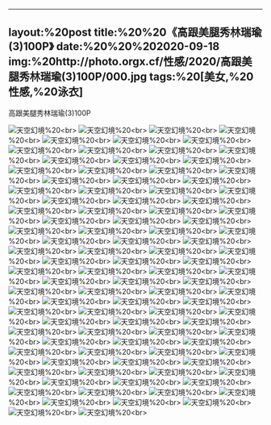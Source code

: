 ﻿---
layout:%20post
title:%20%20《高跟美腿秀林瑞瑜(3)100P》
date:%20%20%202020-09-18
img:%20http://photo.orgx.cf/性感/2020/高跟美腿秀林瑞瑜(3)100P/000.jpg
tags:%20[美女,%20性感,%20泳衣]
---

高跟美腿秀林瑞瑜(3)100P



![天空幻境](http://photo.orgx.cf/性感/2020/高跟美腿秀林瑞瑜(3)100P/001.jpg%20''天空幻境'')%20<br>
![天空幻境](http://photo.orgx.cf/性感/2020/高跟美腿秀林瑞瑜(3)100P/002.jpg%20''天空幻境'')%20<br>
![天空幻境](http://photo.orgx.cf/性感/2020/高跟美腿秀林瑞瑜(3)100P/003.jpg%20''天空幻境'')%20<br>
![天空幻境](http://photo.orgx.cf/性感/2020/高跟美腿秀林瑞瑜(3)100P/004.jpg%20''天空幻境'')%20<br>
![天空幻境](http://photo.orgx.cf/性感/2020/高跟美腿秀林瑞瑜(3)100P/005.jpg%20''天空幻境'')%20<br>
![天空幻境](http://photo.orgx.cf/性感/2020/高跟美腿秀林瑞瑜(3)100P/006.jpg%20''天空幻境'')%20<br>
![天空幻境](http://photo.orgx.cf/性感/2020/高跟美腿秀林瑞瑜(3)100P/007.jpg%20''天空幻境'')%20<br>
![天空幻境](http://photo.orgx.cf/性感/2020/高跟美腿秀林瑞瑜(3)100P/008.jpg%20''天空幻境'')%20<br>
![天空幻境](http://photo.orgx.cf/性感/2020/高跟美腿秀林瑞瑜(3)100P/009.jpg%20''天空幻境'')%20<br>
![天空幻境](http://photo.orgx.cf/性感/2020/高跟美腿秀林瑞瑜(3)100P/010.jpg%20''天空幻境'')%20<br>
![天空幻境](http://photo.orgx.cf/性感/2020/高跟美腿秀林瑞瑜(3)100P/011.jpg%20''天空幻境'')%20<br>
![天空幻境](http://photo.orgx.cf/性感/2020/高跟美腿秀林瑞瑜(3)100P/012.jpg%20''天空幻境'')%20<br>
![天空幻境](http://photo.orgx.cf/性感/2020/高跟美腿秀林瑞瑜(3)100P/013.jpg%20''天空幻境'')%20<br>
![天空幻境](http://photo.orgx.cf/性感/2020/高跟美腿秀林瑞瑜(3)100P/014.jpg%20''天空幻境'')%20<br>
![天空幻境](http://photo.orgx.cf/性感/2020/高跟美腿秀林瑞瑜(3)100P/015.jpg%20''天空幻境'')%20<br>
![天空幻境](http://photo.orgx.cf/性感/2020/高跟美腿秀林瑞瑜(3)100P/016.jpg%20''天空幻境'')%20<br>
![天空幻境](http://photo.orgx.cf/性感/2020/高跟美腿秀林瑞瑜(3)100P/017.jpg%20''天空幻境'')%20<br>
![天空幻境](http://photo.orgx.cf/性感/2020/高跟美腿秀林瑞瑜(3)100P/018.jpg%20''天空幻境'')%20<br>
![天空幻境](http://photo.orgx.cf/性感/2020/高跟美腿秀林瑞瑜(3)100P/019.jpg%20''天空幻境'')%20<br>
![天空幻境](http://photo.orgx.cf/性感/2020/高跟美腿秀林瑞瑜(3)100P/020.jpg%20''天空幻境'')%20<br>
![天空幻境](http://photo.orgx.cf/性感/2020/高跟美腿秀林瑞瑜(3)100P/021.jpg%20''天空幻境'')%20<br>
![天空幻境](http://photo.orgx.cf/性感/2020/高跟美腿秀林瑞瑜(3)100P/022.jpg%20''天空幻境'')%20<br>
![天空幻境](http://photo.orgx.cf/性感/2020/高跟美腿秀林瑞瑜(3)100P/023.jpg%20''天空幻境'')%20<br>
![天空幻境](http://photo.orgx.cf/性感/2020/高跟美腿秀林瑞瑜(3)100P/024.jpg%20''天空幻境'')%20<br>
![天空幻境](http://photo.orgx.cf/性感/2020/高跟美腿秀林瑞瑜(3)100P/025.jpg%20''天空幻境'')%20<br>
![天空幻境](http://photo.orgx.cf/性感/2020/高跟美腿秀林瑞瑜(3)100P/026.jpg%20''天空幻境'')%20<br>
![天空幻境](http://photo.orgx.cf/性感/2020/高跟美腿秀林瑞瑜(3)100P/027.jpg%20''天空幻境'')%20<br>
![天空幻境](http://photo.orgx.cf/性感/2020/高跟美腿秀林瑞瑜(3)100P/028.jpg%20''天空幻境'')%20<br>
![天空幻境](http://photo.orgx.cf/性感/2020/高跟美腿秀林瑞瑜(3)100P/029.jpg%20''天空幻境'')%20<br>
![天空幻境](http://photo.orgx.cf/性感/2020/高跟美腿秀林瑞瑜(3)100P/030.jpg%20''天空幻境'')%20<br>
![天空幻境](http://photo.orgx.cf/性感/2020/高跟美腿秀林瑞瑜(3)100P/031.jpg%20''天空幻境'')%20<br>
![天空幻境](http://photo.orgx.cf/性感/2020/高跟美腿秀林瑞瑜(3)100P/032.jpg%20''天空幻境'')%20<br>
![天空幻境](http://photo.orgx.cf/性感/2020/高跟美腿秀林瑞瑜(3)100P/033.jpg%20''天空幻境'')%20<br>
![天空幻境](http://photo.orgx.cf/性感/2020/高跟美腿秀林瑞瑜(3)100P/034.jpg%20''天空幻境'')%20<br>
![天空幻境](http://photo.orgx.cf/性感/2020/高跟美腿秀林瑞瑜(3)100P/035.jpg%20''天空幻境'')%20<br>
![天空幻境](http://photo.orgx.cf/性感/2020/高跟美腿秀林瑞瑜(3)100P/036.jpg%20''天空幻境'')%20<br>
![天空幻境](http://photo.orgx.cf/性感/2020/高跟美腿秀林瑞瑜(3)100P/037.jpg%20''天空幻境'')%20<br>
![天空幻境](http://photo.orgx.cf/性感/2020/高跟美腿秀林瑞瑜(3)100P/038.jpg%20''天空幻境'')%20<br>
![天空幻境](http://photo.orgx.cf/性感/2020/高跟美腿秀林瑞瑜(3)100P/039.jpg%20''天空幻境'')%20<br>
![天空幻境](http://photo.orgx.cf/性感/2020/高跟美腿秀林瑞瑜(3)100P/040.jpg%20''天空幻境'')%20<br>
![天空幻境](http://photo.orgx.cf/性感/2020/高跟美腿秀林瑞瑜(3)100P/041.jpg%20''天空幻境'')%20<br>
![天空幻境](http://photo.orgx.cf/性感/2020/高跟美腿秀林瑞瑜(3)100P/042.jpg%20''天空幻境'')%20<br>
![天空幻境](http://photo.orgx.cf/性感/2020/高跟美腿秀林瑞瑜(3)100P/043.jpg%20''天空幻境'')%20<br>
![天空幻境](http://photo.orgx.cf/性感/2020/高跟美腿秀林瑞瑜(3)100P/044.jpg%20''天空幻境'')%20<br>
![天空幻境](http://photo.orgx.cf/性感/2020/高跟美腿秀林瑞瑜(3)100P/045.jpg%20''天空幻境'')%20<br>
![天空幻境](http://photo.orgx.cf/性感/2020/高跟美腿秀林瑞瑜(3)100P/046.jpg%20''天空幻境'')%20<br>
![天空幻境](http://photo.orgx.cf/性感/2020/高跟美腿秀林瑞瑜(3)100P/047.jpg%20''天空幻境'')%20<br>
![天空幻境](http://photo.orgx.cf/性感/2020/高跟美腿秀林瑞瑜(3)100P/048.jpg%20''天空幻境'')%20<br>
![天空幻境](http://photo.orgx.cf/性感/2020/高跟美腿秀林瑞瑜(3)100P/049.jpg%20''天空幻境'')%20<br>
![天空幻境](http://photo.orgx.cf/性感/2020/高跟美腿秀林瑞瑜(3)100P/050.jpg%20''天空幻境'')%20<br>
![天空幻境](http://photo.orgx.cf/性感/2020/高跟美腿秀林瑞瑜(3)100P/051.jpg%20''天空幻境'')%20<br>
![天空幻境](http://photo.orgx.cf/性感/2020/高跟美腿秀林瑞瑜(3)100P/052.jpg%20''天空幻境'')%20<br>
![天空幻境](http://photo.orgx.cf/性感/2020/高跟美腿秀林瑞瑜(3)100P/053.jpg%20''天空幻境'')%20<br>
![天空幻境](http://photo.orgx.cf/性感/2020/高跟美腿秀林瑞瑜(3)100P/054.jpg%20''天空幻境'')%20<br>
![天空幻境](http://photo.orgx.cf/性感/2020/高跟美腿秀林瑞瑜(3)100P/055.jpg%20''天空幻境'')%20<br>
![天空幻境](http://photo.orgx.cf/性感/2020/高跟美腿秀林瑞瑜(3)100P/056.jpg%20''天空幻境'')%20<br>
![天空幻境](http://photo.orgx.cf/性感/2020/高跟美腿秀林瑞瑜(3)100P/057.jpg%20''天空幻境'')%20<br>
![天空幻境](http://photo.orgx.cf/性感/2020/高跟美腿秀林瑞瑜(3)100P/058.jpg%20''天空幻境'')%20<br>
![天空幻境](http://photo.orgx.cf/性感/2020/高跟美腿秀林瑞瑜(3)100P/059.jpg%20''天空幻境'')%20<br>
![天空幻境](http://photo.orgx.cf/性感/2020/高跟美腿秀林瑞瑜(3)100P/060.jpg%20''天空幻境'')%20<br>
![天空幻境](http://photo.orgx.cf/性感/2020/高跟美腿秀林瑞瑜(3)100P/061.jpg%20''天空幻境'')%20<br>
![天空幻境](http://photo.orgx.cf/性感/2020/高跟美腿秀林瑞瑜(3)100P/062.jpg%20''天空幻境'')%20<br>
![天空幻境](http://photo.orgx.cf/性感/2020/高跟美腿秀林瑞瑜(3)100P/063.jpg%20''天空幻境'')%20<br>
![天空幻境](http://photo.orgx.cf/性感/2020/高跟美腿秀林瑞瑜(3)100P/064.jpg%20''天空幻境'')%20<br>
![天空幻境](http://photo.orgx.cf/性感/2020/高跟美腿秀林瑞瑜(3)100P/065.jpg%20''天空幻境'')%20<br>
![天空幻境](http://photo.orgx.cf/性感/2020/高跟美腿秀林瑞瑜(3)100P/066.jpg%20''天空幻境'')%20<br>
![天空幻境](http://photo.orgx.cf/性感/2020/高跟美腿秀林瑞瑜(3)100P/067.jpg%20''天空幻境'')%20<br>
![天空幻境](http://photo.orgx.cf/性感/2020/高跟美腿秀林瑞瑜(3)100P/068.jpg%20''天空幻境'')%20<br>
![天空幻境](http://photo.orgx.cf/性感/2020/高跟美腿秀林瑞瑜(3)100P/069.jpg%20''天空幻境'')%20<br>
![天空幻境](http://photo.orgx.cf/性感/2020/高跟美腿秀林瑞瑜(3)100P/070.jpg%20''天空幻境'')%20<br>
![天空幻境](http://photo.orgx.cf/性感/2020/高跟美腿秀林瑞瑜(3)100P/071.jpg%20''天空幻境'')%20<br>
![天空幻境](http://photo.orgx.cf/性感/2020/高跟美腿秀林瑞瑜(3)100P/072.jpg%20''天空幻境'')%20<br>
![天空幻境](http://photo.orgx.cf/性感/2020/高跟美腿秀林瑞瑜(3)100P/073.jpg%20''天空幻境'')%20<br>
![天空幻境](http://photo.orgx.cf/性感/2020/高跟美腿秀林瑞瑜(3)100P/074.jpg%20''天空幻境'')%20<br>
![天空幻境](http://photo.orgx.cf/性感/2020/高跟美腿秀林瑞瑜(3)100P/075.jpg%20''天空幻境'')%20<br>
![天空幻境](http://photo.orgx.cf/性感/2020/高跟美腿秀林瑞瑜(3)100P/076.jpg%20''天空幻境'')%20<br>
![天空幻境](http://photo.orgx.cf/性感/2020/高跟美腿秀林瑞瑜(3)100P/077.jpg%20''天空幻境'')%20<br>
![天空幻境](http://photo.orgx.cf/性感/2020/高跟美腿秀林瑞瑜(3)100P/078.jpg%20''天空幻境'')%20<br>
![天空幻境](http://photo.orgx.cf/性感/2020/高跟美腿秀林瑞瑜(3)100P/079.jpg%20''天空幻境'')%20<br>
![天空幻境](http://photo.orgx.cf/性感/2020/高跟美腿秀林瑞瑜(3)100P/080.jpg%20''天空幻境'')%20<br>
![天空幻境](http://photo.orgx.cf/性感/2020/高跟美腿秀林瑞瑜(3)100P/081.jpg%20''天空幻境'')%20<br>
![天空幻境](http://photo.orgx.cf/性感/2020/高跟美腿秀林瑞瑜(3)100P/082.jpg%20''天空幻境'')%20<br>
![天空幻境](http://photo.orgx.cf/性感/2020/高跟美腿秀林瑞瑜(3)100P/083.jpg%20''天空幻境'')%20<br>
![天空幻境](http://photo.orgx.cf/性感/2020/高跟美腿秀林瑞瑜(3)100P/084.jpg%20''天空幻境'')%20<br>
![天空幻境](http://photo.orgx.cf/性感/2020/高跟美腿秀林瑞瑜(3)100P/085.jpg%20''天空幻境'')%20<br>
![天空幻境](http://photo.orgx.cf/性感/2020/高跟美腿秀林瑞瑜(3)100P/086.jpg%20''天空幻境'')%20<br>
![天空幻境](http://photo.orgx.cf/性感/2020/高跟美腿秀林瑞瑜(3)100P/087.jpg%20''天空幻境'')%20<br>
![天空幻境](http://photo.orgx.cf/性感/2020/高跟美腿秀林瑞瑜(3)100P/088.jpg%20''天空幻境'')%20<br>
![天空幻境](http://photo.orgx.cf/性感/2020/高跟美腿秀林瑞瑜(3)100P/089.jpg%20''天空幻境'')%20<br>
![天空幻境](http://photo.orgx.cf/性感/2020/高跟美腿秀林瑞瑜(3)100P/090.jpg%20''天空幻境'')%20<br>
![天空幻境](http://photo.orgx.cf/性感/2020/高跟美腿秀林瑞瑜(3)100P/091.jpg%20''天空幻境'')%20<br>
![天空幻境](http://photo.orgx.cf/性感/2020/高跟美腿秀林瑞瑜(3)100P/092.jpg%20''天空幻境'')%20<br>
![天空幻境](http://photo.orgx.cf/性感/2020/高跟美腿秀林瑞瑜(3)100P/093.jpg%20''天空幻境'')%20<br>
![天空幻境](http://photo.orgx.cf/性感/2020/高跟美腿秀林瑞瑜(3)100P/094.jpg%20''天空幻境'')%20<br>
![天空幻境](http://photo.orgx.cf/性感/2020/高跟美腿秀林瑞瑜(3)100P/095.jpg%20''天空幻境'')%20<br>
![天空幻境](http://photo.orgx.cf/性感/2020/高跟美腿秀林瑞瑜(3)100P/096.jpg%20''天空幻境'')%20<br>
![天空幻境](http://photo.orgx.cf/性感/2020/高跟美腿秀林瑞瑜(3)100P/097.jpg%20''天空幻境'')%20<br>
![天空幻境](http://photo.orgx.cf/性感/2020/高跟美腿秀林瑞瑜(3)100P/098.jpg%20''天空幻境'')%20<br>
![天空幻境](http://photo.orgx.cf/性感/2020/高跟美腿秀林瑞瑜(3)100P/099.jpg%20''天空幻境'')%20<br>
![天空幻境](http://photo.orgx.cf/性感/2020/高跟美腿秀林瑞瑜(3)100P/100.jpg%20''天空幻境'')%20<br>